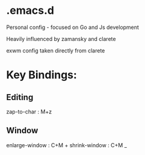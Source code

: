 # .emacs.d

Personal config - focused on Go and Js development

Heavily influenced by zamansky and clarete

exwm config taken directly from clarete


# Key Bindings:

## Editing

zap-to-char : M+z


## Window

enlarge-window : C+M +
shrink-window  : C+M _

